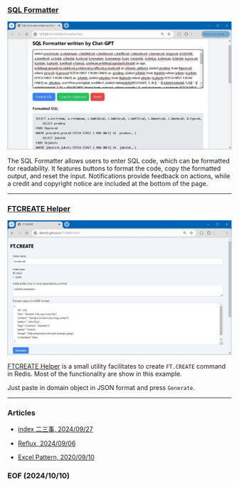 ### [SQL Formatter](https://albert0i.github.io/src/SQLFormatter.html)

![alt SQL Formatter](img/SQL-Formatter.JPG)

The SQL Formatter allows users to enter SQL code, which can be formatted for readability. It features buttons to format the code, copy the formatted output, and reset the input. Notifications provide feedback on actions, while a credit and copyright notice are included at the bottom of the page.

--- 
### [FTCREATE Helper](https://albert0i.github.io/src/FTCREATE.html)

![alt FTCREATE Helper](img/FTCREATE-Helper.JPG)

[FTCREATE Helper](https://albert0i.github.io/src/FTCREATE.html) is a small utility facilitates to create `FT.CREATE` command in Redis. Most of the functionality are show in this example. 

Just paste in domain object in JSON format and press `Generate`. 

---
### Articles

- [index 二三事, 2024/09/27](https://github.com/Albert0i/albert0i.github.io/blob/main/articleOnIndex.md)

- [Reflux, 2024/09/06](https://github.com/Albert0i/albert0i.github.io/blob/main/reflux.md)

- [Excel Pattern, 2020/09/10](https://albert0i.github.io/ExcelPattern.html)

### EOF (2024/10/10)
